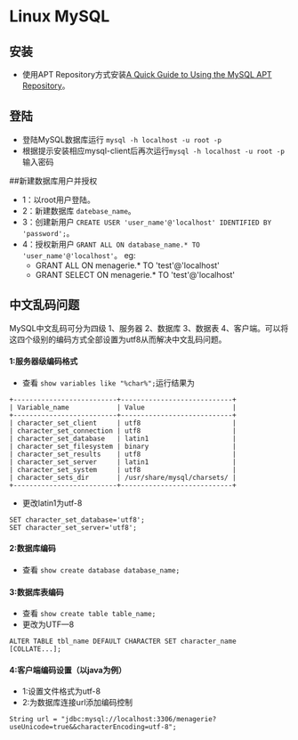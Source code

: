 # Linux MySQL
## 安装
- 使用APT Repository方式安装[A Quick Guide to Using the MySQL APT Repository](http://dev.mysql.com/doc/mysql-apt-repo-quick-guide/en/)。

## 登陆
- 登陆MySQL数据库运行
`mysql -h localhost -u root -p`
- 根据提示安装相应mysql-client后再次运行`mysql -h localhost -u root -p`输入密码

##新建数据库用户并授权
- 1：以root用户登陆。
- 2：新建数据库 `datebase_name`。
- 3：创建新用户 `CREATE USER 'user_name'@'localhost' IDENTIFIED BY 'password';`。
- 4：授权新用户 `GRANT ALL ON database_name.* TO 'user_name'@'localhost'`。
 eg:
  * GRANT ALL ON menagerie.* TO 'test'@'localhost'
  * GRANT SELECT ON menagerie.* TO 'test'@'localhost'

## 中文乱码问题
MySQL中文乱码可分为四级
1、服务器 2、数据库 3、数据表 4、客户端。可以将这四个级别的编码方式全部设置为utf8从而解决中文乱码问题。
#### 1:服务器级编码格式
- 查看
`
 show variables like "%char%";
`运行结果为
```
+--------------------------+----------------------------+
| Variable_name            | Value                      |
+--------------------------+----------------------------+
| character_set_client     | utf8                       |
| character_set_connection | utf8                       |
| character_set_database   | latin1                     |
| character_set_filesystem | binary                     |
| character_set_results    | utf8                       |
| character_set_server     | latin1                     |
| character_set_system     | utf8                       |
| character_sets_dir       | /usr/share/mysql/charsets/ |
+--------------------------+----------------------------+
```
- 更改latin1为utf-8
```
SET character_set_database='utf8';
SET character_set_server='utf8';
```



#### 2:数据库编码
- 查看
`
show create database database_name;
`



#### 3:数据库表编码
- 查看
`
show create table table_name;
`
- 更改为UTF—8
```
ALTER TABLE tbl_name DEFAULT CHARACTER SET character_name [COLLATE...];
```

#### 4:客户端编码设置（以java为例）
- 1:设置文件格式为utf-8
- 2:为数据库连接url添加编码控制
```
String url = "jdbc:mysql://localhost:3306/menagerie?useUnicode=true&&characterEncoding=utf-8";
```
